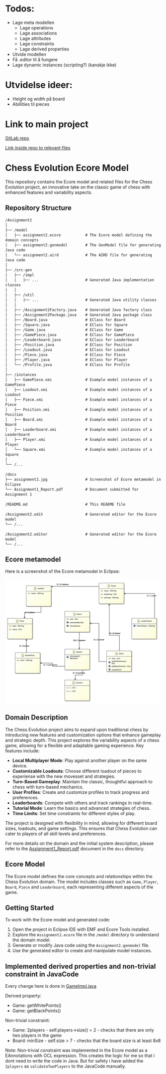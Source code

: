 # Todos:
- Lage meta modellen
     - Lage operations
     - Lage associations
     - Lage attributes
     - Lage constraints
     - Lage derived properties
- Utvide modellen
- Få .editor til å fungere
- Lage dynamic instances (scripting?) (kanskje ikke)


# Utvidelse ideer:
- Height og width på board
- Abillities til pieces

# Link to main project 

[GitLab repo](https://gitlab.stud.idi.ntnu.no/sandesl/chess2)

[Link inside repo to relevant files](https://gitlab.stud.idi.ntnu.no/sandesl/chess2/-/tree/main/core/src/com/mygdx/game/model)



# Chess Evolution Ecore Model

This repository contains the Ecore model and related files for the Chess Evolution project, an innovative take on the classic game of chess with enhanced features and variability aspects.

## Repository Structure

```
/Assignment2
│
├── /model
│   ├── assignment2.ecore           # The Ecore model defining the domain concepts
│   ├── assignment2.genmodel        # The GenModel file for generating Java code
│   └── assignment2.aird            # The AIRD file for generating Java code
│
├── /src-gen
│   ├── /impl 
│   │   ├── ...                     # Generated Java implementation classes
│   │
│   ├── /util
│   │   ├── ...                     # Generated Java utility classes
│   │ 
│   ├── /Assignment2Factory.java    # Generated Java factory class
│   ├── /Assignment2Package.java    # Generated Java package class
│   ├── /Board.java                 # EClass for Board
│   ├── /Square.java                # EClass for Square
│   ├── /Game.java                  # EClass for Game
│   ├── /GamePiece.java             # EClass for GamePiece
│   ├── /Leaderboard.java           # EClass for Leaderboard
│   ├── /Position.java              # EClass for Position
│   ├── /Loadout.java               # EClass for Loadout
│   ├── /Piece.java                 # EClass for Piece
│   ├── /Player.java                # EClass for Player
│   └── /Profile.java               # EClass for Profile
│
├── /instances
│   ├── GamePiece.xmi               # Example model instances of a GamePiece
│   ├── Loadout.xmi                 # Example model instances of a Loadout
│   ├── Piece.xmi                   # Example model instances of a Piece
│   ├── Position.xmi                # Example model instances of a Position
│   ├── Board.xmi                   # Example model instances of a Board
│   ├── Leaderboard.xmi             # Example model instances of a Leaderboard
│   ├── Player.xmi                  # Example model instances of a Player
│   └── Square.xmi                  # Example model instances of a Square
│
└── /...

/docs
├── assignment2.jpg                 # Screenshot of Ecore metamodel in Eclipse
└── Assignment1_Report.pdf          # Document submitted for Assignment 1

/README.md                          # This README file

/Assignment2.edit                   # Generated editor for the Ecore model
└── /...

/Assignment2.editor                 # Generated editor for the Ecore model
└── /...
```

## Ecore metamodel

Here is a screenshot of the Ecore metamodel in Eclipse:

![Ecore metamodel in Eclipse](./docs/assignment2.jpg)


## Domain Description

The Chess Evolution project aims to expand upon traditional chess by introducing new features and customization options that enhance gameplay and strategic depth. This project explores the variability aspects of a chess game, allowing for a flexible and adaptable gaming experience. Key features include:

- **Local Multiplayer Mode**: Play against another player on the same device.
- **Customizable Loadouts**: Choose different loadout of pieces to experiense with the new movesset and strategies.
- **Turn-Based Gameplay**: Maintain the classic, thoughtful approach to chess with turn-based mechanics.
- **User Profiles**: Create and customize profiles to track progress and preferences.
- **Leaderboards**: Compete with others and track rankings in real-time.
- **Tutorial Mode**: Learn the basics and advanced strategies of chess.
- **Time Limits**: Set time constraints for different styles of play.

The project is designed with flexibility in mind, allowing for different board sizes, loadouts, and game settings. This ensures that Chess Evolution can cater to players of all skill levels and preferences.

For more details on the domain and the initial system description, please refer to the [Assignment1_Report.pdf](./docs/Assignmen1_Report.pdf) document in the `docs` directory.

## Ecore Model

The Ecore model defines the core concepts and relationships within the Chess Evolution domain. The model includes classes such as `Game`, `Player`, `Board`, `Piece` and `Leaderboard`, each representing different aspects of the game.

## Getting Started

To work with the Ecore model and generated code:

1. Open the project in Eclipse IDE with EMF and Ecore Tools installed.
2. Explore the `Assignment2.ecore` file in the `/model` directory to understand the domain model.
3. Generate or modify Java code using the `Assignment2.genmodel` file.
4. Use the generated editor to create and manipulate model instances.

## Implemented derived properties and non-trivial constraint in JavaCode

Every change here is done in [GameImpl.java](./Assignment2/src-gen/assignment2/impl/GameImpl.java)

Derived property:
- Game: getWhitePoints() 
- Game: getBlackPoints()

Non-trivial constraint:
- Game: 2players - self.players->size() = 2 - checks that there are only two players in the game
- Board: minSize - self.size > 7 - checks that the board size is at least 8x8

Note: Non-trivial constraint was implemented in the Ecore model as a EAnnotations with OCL expression.
This creates the logic for me so that i dont need to write the code in Java.
But for safety i have added the `2players` as `validateTwoPlayers` to the JavaCode manually.
```